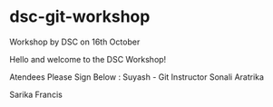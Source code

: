 # dsc-git-workshop
Workshop by DSC on 16th October


Hello and welcome to the DSC Workshop!



Atendees Please Sign Below :
Suyash - Git Instructor
Sonali
Aratrika






Sarika Francis